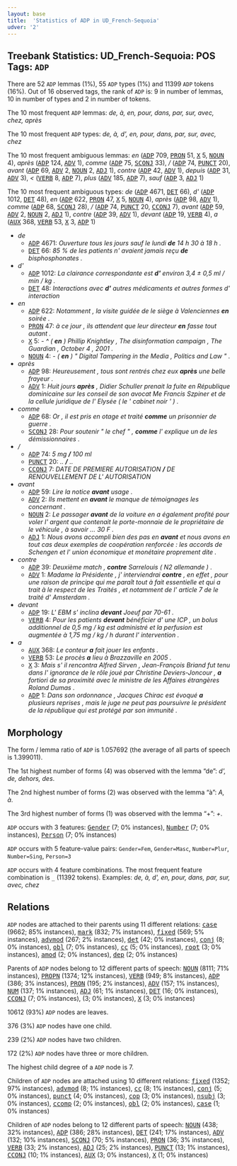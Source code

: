 ```yaml
---
layout: base
title:  'Statistics of ADP in UD_French-Sequoia'
udver: '2'
---
```


## Treebank Statistics: UD_French-Sequoia: POS Tags: `ADP`

There are 52 `ADP` lemmas (1%), 55 `ADP` types (1%) and 11399 `ADP` tokens (16%).
Out of 16 observed tags, the rank of `ADP` is: 9 in number of lemmas, 10 in number of types and 2 in number of tokens.

The 10 most frequent `ADP` lemmas: <em>de, à, en, pour, dans, par, sur, avec, chez, après</em>

The 10 most frequent `ADP` types:  <em>de, à, d', en, pour, dans, par, sur, avec, chez</em>

The 10 most frequent ambiguous lemmas: <em>en</em> (<tt><a href="fr_sequoia-pos-ADP.html">ADP</a></tt> 709, <tt><a href="fr_sequoia-pos-PRON.html">PRON</a></tt> 51, <tt><a href="fr_sequoia-pos-X.html">X</a></tt> 5, <tt><a href="fr_sequoia-pos-NOUN.html">NOUN</a></tt> 4), <em>après</em> (<tt><a href="fr_sequoia-pos-ADP.html">ADP</a></tt> 124, <tt><a href="fr_sequoia-pos-ADV.html">ADV</a></tt> 1), <em>comme</em> (<tt><a href="fr_sequoia-pos-ADP.html">ADP</a></tt> 75, <tt><a href="fr_sequoia-pos-SCONJ.html">SCONJ</a></tt> 33), <em>/</em> (<tt><a href="fr_sequoia-pos-ADP.html">ADP</a></tt> 74, <tt><a href="fr_sequoia-pos-PUNCT.html">PUNCT</a></tt> 20), <em>avant</em> (<tt><a href="fr_sequoia-pos-ADP.html">ADP</a></tt> 69, <tt><a href="fr_sequoia-pos-ADV.html">ADV</a></tt> 2, <tt><a href="fr_sequoia-pos-NOUN.html">NOUN</a></tt> 2, <tt><a href="fr_sequoia-pos-ADJ.html">ADJ</a></tt> 1), <em>contre</em> (<tt><a href="fr_sequoia-pos-ADP.html">ADP</a></tt> 42, <tt><a href="fr_sequoia-pos-ADV.html">ADV</a></tt> 1), <em>depuis</em> (<tt><a href="fr_sequoia-pos-ADP.html">ADP</a></tt> 31, <tt><a href="fr_sequoia-pos-ADV.html">ADV</a></tt> 3), <em><</em> (<tt><a href="fr_sequoia-pos-VERB.html">VERB</a></tt> 8, <tt><a href="fr_sequoia-pos-ADP.html">ADP</a></tt> 7), <em>plus</em> (<tt><a href="fr_sequoia-pos-ADV.html">ADV</a></tt> 185, <tt><a href="fr_sequoia-pos-ADP.html">ADP</a></tt> 7), <em>sauf</em> (<tt><a href="fr_sequoia-pos-ADP.html">ADP</a></tt> 3, <tt><a href="fr_sequoia-pos-ADJ.html">ADJ</a></tt> 1)

The 10 most frequent ambiguous types:  <em>de</em> (<tt><a href="fr_sequoia-pos-ADP.html">ADP</a></tt> 4671, <tt><a href="fr_sequoia-pos-DET.html">DET</a></tt> 66), <em>d'</em> (<tt><a href="fr_sequoia-pos-ADP.html">ADP</a></tt> 1012, <tt><a href="fr_sequoia-pos-DET.html">DET</a></tt> 48), <em>en</em> (<tt><a href="fr_sequoia-pos-ADP.html">ADP</a></tt> 622, <tt><a href="fr_sequoia-pos-PRON.html">PRON</a></tt> 47, <tt><a href="fr_sequoia-pos-X.html">X</a></tt> 5, <tt><a href="fr_sequoia-pos-NOUN.html">NOUN</a></tt> 4), <em>après</em> (<tt><a href="fr_sequoia-pos-ADP.html">ADP</a></tt> 98, <tt><a href="fr_sequoia-pos-ADV.html">ADV</a></tt> 1), <em>comme</em> (<tt><a href="fr_sequoia-pos-ADP.html">ADP</a></tt> 68, <tt><a href="fr_sequoia-pos-SCONJ.html">SCONJ</a></tt> 28), <em>/</em> (<tt><a href="fr_sequoia-pos-ADP.html">ADP</a></tt> 74, <tt><a href="fr_sequoia-pos-PUNCT.html">PUNCT</a></tt> 20, <tt><a href="fr_sequoia-pos-CCONJ.html">CCONJ</a></tt> 7), <em>avant</em> (<tt><a href="fr_sequoia-pos-ADP.html">ADP</a></tt> 59, <tt><a href="fr_sequoia-pos-ADV.html">ADV</a></tt> 2, <tt><a href="fr_sequoia-pos-NOUN.html">NOUN</a></tt> 2, <tt><a href="fr_sequoia-pos-ADJ.html">ADJ</a></tt> 1), <em>contre</em> (<tt><a href="fr_sequoia-pos-ADP.html">ADP</a></tt> 39, <tt><a href="fr_sequoia-pos-ADV.html">ADV</a></tt> 1), <em>devant</em> (<tt><a href="fr_sequoia-pos-ADP.html">ADP</a></tt> 19, <tt><a href="fr_sequoia-pos-VERB.html">VERB</a></tt> 4), <em>a</em> (<tt><a href="fr_sequoia-pos-AUX.html">AUX</a></tt> 368, <tt><a href="fr_sequoia-pos-VERB.html">VERB</a></tt> 53, <tt><a href="fr_sequoia-pos-X.html">X</a></tt> 3, <tt><a href="fr_sequoia-pos-ADP.html">ADP</a></tt> 1)


* <em>de</em>
  * <tt><a href="fr_sequoia-pos-ADP.html">ADP</a></tt> 4671: <em>Ouverture tous les jours sauf le lundi <b>de</b> 14 h 30 à 18 h .</em>
  * <tt><a href="fr_sequoia-pos-DET.html">DET</a></tt> 66: <em>85 % de les patients n' avaient jamais reçu <b>de</b> bisphosphonates .</em>
* <em>d'</em>
  * <tt><a href="fr_sequoia-pos-ADP.html">ADP</a></tt> 1012: <em>La clairance correspondante est <b>d'</b> environ 3,4 ± 0,5 ml / min / kg .</em>
  * <tt><a href="fr_sequoia-pos-DET.html">DET</a></tt> 48: <em>Interactions avec <b>d'</b> autres médicaments et autres formes d' interaction</em>
* <em>en</em>
  * <tt><a href="fr_sequoia-pos-ADP.html">ADP</a></tt> 622: <em>Notamment , la visite guidée de le siège à Valenciennes <b>en</b> soirée .</em>
  * <tt><a href="fr_sequoia-pos-PRON.html">PRON</a></tt> 47: <em>à ce jour , ils attendent que leur directeur <b>en</b> fasse tout autant .</em>
  * <tt><a href="fr_sequoia-pos-X.html">X</a></tt> 5: <em>- ^ ( <b>en</b> ) Phillip Knightley , The disinformation campaign , The Guardian , October 4 , 2001 .</em>
  * <tt><a href="fr_sequoia-pos-NOUN.html">NOUN</a></tt> 4: <em>- ( <b>en</b> ) " Digital Tampering in the Media , Politics and Law " .</em>
* <em>après</em>
  * <tt><a href="fr_sequoia-pos-ADP.html">ADP</a></tt> 98: <em>Heureusement , tous sont rentrés chez eux <b>après</b> une belle frayeur .</em>
  * <tt><a href="fr_sequoia-pos-ADV.html">ADV</a></tt> 1: <em>Huit jours <b>après</b> , Didier Schuller prenait la fuite en République dominicaine sur les conseil de son avocat Me Francis Szpiner et de la cellule juridique de l' Elysée ( le ' cabinet noir ' ) .</em>
* <em>comme</em>
  * <tt><a href="fr_sequoia-pos-ADP.html">ADP</a></tt> 68: <em>Or , il est pris en otage et traité <b>comme</b> un prisonnier de guerre .</em>
  * <tt><a href="fr_sequoia-pos-SCONJ.html">SCONJ</a></tt> 28: <em>Pour soutenir " le chef " , <b>comme</b> l' explique un de les démissionnaires .</em>
* <em>/</em>
  * <tt><a href="fr_sequoia-pos-ADP.html">ADP</a></tt> 74: <em>5 mg <b>/</b> 100 ml</em>
  * <tt><a href="fr_sequoia-pos-PUNCT.html">PUNCT</a></tt> 20: <em>.. <b>/</b> ..</em>
  * <tt><a href="fr_sequoia-pos-CCONJ.html">CCONJ</a></tt> 7: <em>DATE DE PREMIERE AUTORISATION <b>/</b> DE RENOUVELLEMENT DE L' AUTORISATION</em>
* <em>avant</em>
  * <tt><a href="fr_sequoia-pos-ADP.html">ADP</a></tt> 59: <em>Lire la notice <b>avant</b> usage .</em>
  * <tt><a href="fr_sequoia-pos-ADV.html">ADV</a></tt> 2: <em>Ils mettent en <b>avant</b> le manque de témoignages les concernant .</em>
  * <tt><a href="fr_sequoia-pos-NOUN.html">NOUN</a></tt> 2: <em>Le passager <b>avant</b> de la voiture en a également profité pour voler l' argent que contenait le porte-monnaie de le propriétaire de le véhicule , à savoir ... 30 F .</em>
  * <tt><a href="fr_sequoia-pos-ADJ.html">ADJ</a></tt> 1: <em>Nous avons accompli bien des pas en <b>avant</b> et nous avons en tout cas deux exemples de coopération renforcée : les accords de Schengen et l' union économique et monétaire proprement dite .</em>
* <em>contre</em>
  * <tt><a href="fr_sequoia-pos-ADP.html">ADP</a></tt> 39: <em>Deuxième match , <b>contre</b> Sarrelouis ( N2 allemande ) .</em>
  * <tt><a href="fr_sequoia-pos-ADV.html">ADV</a></tt> 1: <em>Madame la Présidente , j' interviendrai <b>contre</b> , en effet , pour une raison de principe qui me paraît tout à fait essentielle et qui a trait à le respect de les Traités , et notamment de l' article 7 de le traité d' Amsterdam .</em>
* <em>devant</em>
  * <tt><a href="fr_sequoia-pos-ADP.html">ADP</a></tt> 19: <em>L' EBM s' inclina <b>devant</b> Joeuf par 70-61 .</em>
  * <tt><a href="fr_sequoia-pos-VERB.html">VERB</a></tt> 4: <em>Pour les patients <b>devant</b> bénéficier d' une ICP , un bolus additionnel de 0,5 mg / kg est administré et la perfusion est augmentée à 1,75 mg / kg / h durant l' intervention .</em>
* <em>a</em>
  * <tt><a href="fr_sequoia-pos-AUX.html">AUX</a></tt> 368: <em>Le conteur <b>a</b> fait jouer les enfants .</em>
  * <tt><a href="fr_sequoia-pos-VERB.html">VERB</a></tt> 53: <em>Le procès <b>a</b> lieu à Brazzaville en 2005 .</em>
  * <tt><a href="fr_sequoia-pos-X.html">X</a></tt> 3: <em>Mais s' il rencontra Alfred Sirven , Jean-François Briand fut tenu dans l' ignorance de le rôle joué par Christine Deviers-Joncour , <b>a</b> fortiori de sa proximité avec le ministre de les Affaires étrangères Roland Dumas .</em>
  * <tt><a href="fr_sequoia-pos-ADP.html">ADP</a></tt> 1: <em>Dans son ordonnance , Jacques Chirac est évoqué <b>a</b> plusieurs reprises , mais le juge ne peut pas poursuivre le président de la république qui est protégé par son immunité .</em>

## Morphology

The form / lemma ratio of `ADP` is 1.057692 (the average of all parts of speech is 1.399011).

The 1st highest number of forms (4) was observed with the lemma “de”: <em>d', de, dehors, des</em>.

The 2nd highest number of forms (2) was observed with the lemma “à”: <em>A, à</em>.

The 3rd highest number of forms (1) was observed with the lemma “+”: <em>+</em>.

`ADP` occurs with 3 features: <tt><a href="fr_sequoia-feat-Gender.html">Gender</a></tt> (7; 0% instances), <tt><a href="fr_sequoia-feat-Number.html">Number</a></tt> (7; 0% instances), <tt><a href="fr_sequoia-feat-Person.html">Person</a></tt> (7; 0% instances)

`ADP` occurs with 5 feature-value pairs: `Gender=Fem`, `Gender=Masc`, `Number=Plur`, `Number=Sing`, `Person=3`

`ADP` occurs with 4 feature combinations.
The most frequent feature combination is `_` (11392 tokens).
Examples: <em>de, à, d', en, pour, dans, par, sur, avec, chez</em>


## Relations

`ADP` nodes are attached to their parents using 11 different relations: <tt><a href="fr_sequoia-dep-case.html">case</a></tt> (9662; 85% instances), <tt><a href="fr_sequoia-dep-mark.html">mark</a></tt> (832; 7% instances), <tt><a href="fr_sequoia-dep-fixed.html">fixed</a></tt> (569; 5% instances), <tt><a href="fr_sequoia-dep-advmod.html">advmod</a></tt> (267; 2% instances), <tt><a href="fr_sequoia-dep-det.html">det</a></tt> (42; 0% instances), <tt><a href="fr_sequoia-dep-conj.html">conj</a></tt> (8; 0% instances), <tt><a href="fr_sequoia-dep-obl.html">obl</a></tt> (7; 0% instances), <tt><a href="fr_sequoia-dep-cc.html">cc</a></tt> (5; 0% instances), <tt><a href="fr_sequoia-dep-root.html">root</a></tt> (3; 0% instances), <tt><a href="fr_sequoia-dep-amod.html">amod</a></tt> (2; 0% instances), <tt><a href="fr_sequoia-dep-dep.html">dep</a></tt> (2; 0% instances)

Parents of `ADP` nodes belong to 12 different parts of speech: <tt><a href="fr_sequoia-pos-NOUN.html">NOUN</a></tt> (8111; 71% instances), <tt><a href="fr_sequoia-pos-PROPN.html">PROPN</a></tt> (1374; 12% instances), <tt><a href="fr_sequoia-pos-VERB.html">VERB</a></tt> (949; 8% instances), <tt><a href="fr_sequoia-pos-ADP.html">ADP</a></tt> (386; 3% instances), <tt><a href="fr_sequoia-pos-PRON.html">PRON</a></tt> (195; 2% instances), <tt><a href="fr_sequoia-pos-ADV.html">ADV</a></tt> (157; 1% instances), <tt><a href="fr_sequoia-pos-NUM.html">NUM</a></tt> (137; 1% instances), <tt><a href="fr_sequoia-pos-ADJ.html">ADJ</a></tt> (61; 1% instances), <tt><a href="fr_sequoia-pos-DET.html">DET</a></tt> (16; 0% instances), <tt><a href="fr_sequoia-pos-CCONJ.html">CCONJ</a></tt> (7; 0% instances),  (3; 0% instances), <tt><a href="fr_sequoia-pos-X.html">X</a></tt> (3; 0% instances)

10612 (93%) `ADP` nodes are leaves.

376 (3%) `ADP` nodes have one child.

239 (2%) `ADP` nodes have two children.

172 (2%) `ADP` nodes have three or more children.

The highest child degree of a `ADP` node is 7.

Children of `ADP` nodes are attached using 10 different relations: <tt><a href="fr_sequoia-dep-fixed.html">fixed</a></tt> (1352; 97% instances), <tt><a href="fr_sequoia-dep-advmod.html">advmod</a></tt> (8; 1% instances), <tt><a href="fr_sequoia-dep-cc.html">cc</a></tt> (8; 1% instances), <tt><a href="fr_sequoia-dep-conj.html">conj</a></tt> (5; 0% instances), <tt><a href="fr_sequoia-dep-punct.html">punct</a></tt> (4; 0% instances), <tt><a href="fr_sequoia-dep-cop.html">cop</a></tt> (3; 0% instances), <tt><a href="fr_sequoia-dep-nsubj.html">nsubj</a></tt> (3; 0% instances), <tt><a href="fr_sequoia-dep-ccomp.html">ccomp</a></tt> (2; 0% instances), <tt><a href="fr_sequoia-dep-obl.html">obl</a></tt> (2; 0% instances), <tt><a href="fr_sequoia-dep-case.html">case</a></tt> (1; 0% instances)

Children of `ADP` nodes belong to 12 different parts of speech: <tt><a href="fr_sequoia-pos-NOUN.html">NOUN</a></tt> (438; 32% instances), <tt><a href="fr_sequoia-pos-ADP.html">ADP</a></tt> (386; 28% instances), <tt><a href="fr_sequoia-pos-DET.html">DET</a></tt> (241; 17% instances), <tt><a href="fr_sequoia-pos-ADV.html">ADV</a></tt> (132; 10% instances), <tt><a href="fr_sequoia-pos-SCONJ.html">SCONJ</a></tt> (70; 5% instances), <tt><a href="fr_sequoia-pos-PRON.html">PRON</a></tt> (36; 3% instances), <tt><a href="fr_sequoia-pos-VERB.html">VERB</a></tt> (33; 2% instances), <tt><a href="fr_sequoia-pos-ADJ.html">ADJ</a></tt> (25; 2% instances), <tt><a href="fr_sequoia-pos-PUNCT.html">PUNCT</a></tt> (13; 1% instances), <tt><a href="fr_sequoia-pos-CCONJ.html">CCONJ</a></tt> (10; 1% instances), <tt><a href="fr_sequoia-pos-AUX.html">AUX</a></tt> (3; 0% instances), <tt><a href="fr_sequoia-pos-X.html">X</a></tt> (1; 0% instances)

